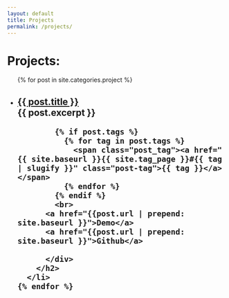 ```yaml
---
layout: default
title: Projects
permalink: /projects/
---
```


<div class="home">

  <h1 class="page-heading">Projects:</h1>

  <ul class="post-list">
    {% for post in site.categories.project %}
      <li>
        <h2>
          <a class="post-link" href="{{ post.url | prepend: site.baseurl }}">{{ post.title }}</a>
          <div class="post_meta">
            <span class="post_excerpt"> {{ post.excerpt }} </span>

            {% if post.tags %}
              {% for tag in post.tags %}
                <span class="post_tag"><a href="{{ site.baseurl }}{{ site.tag_page }}#{{ tag | slugify }}" class="post-tag">{{ tag }}</a></span>
              {% endfor %}
            {% endif %}
            <br>
          <a href="{{post.url | prepend: site.baseurl }}">Demo</a>
          <a href="{{post.url | prepend: site.baseurl }}">Github</a>

          </div>
        </h2>
      </li>
    {% endfor %}
  </ul>
</div>